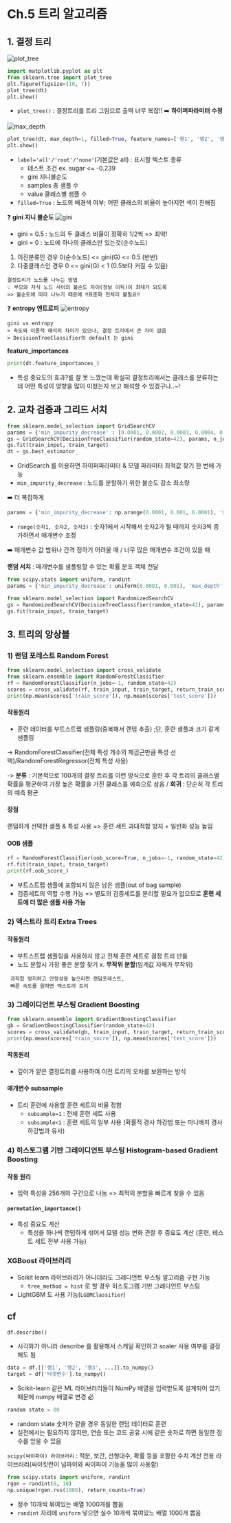 # Ch.5 트리 알고리즘
## 1. 결정 트리
![plot_tree](image-4.png)
```python
import matplotlib.pyplot as plt
from sklearn.tree import plot_tree
plt.figure(figsize=(10, 7))
plot_tree(dt)
plt.show()
```
- `plot_tree()` : 결정트리를 트리 그림으로 출력
너무 복잡!! ➡️ **하이퍼파라미터 수정**

![max_depth](image-5.png)
```python
plot_tree(dt, max_depth=1, filled=True, feature_names=['행1', '행2', '행3'])
plt.show()
```
- `label='all'/'root'/'none'`(기본값은 all) : 표시할 텍스트 종류
  - 테스트 조건 ex. sugar <= -0.239
  - gini 지니불순도 
  - samples 총 샘플 수
  - value 클래스별 샘플 수 
- `filled=True` : 노드의 배경색 여부; 어떤 클래스의 비율이 높아지면 색이 진해짐

❓ **gini 지니 불순도**
![gini](image-6.png)
- gini = 0.5 : 노드의 두 클래스 비율이 정확히 1/2씩 => 최악!
- gini = 0 : 노드에 하나의 클래스만 있는것(순수노드)
1. 이진분류인 경우
0(순수노드) <= gini(G) <= 0.5 (반반)
2. 다중클래스인 경우
0 <= gini(G) < 1 (0.5보다 커질 수 있음)

```text
결정트리가 노드를 나누는 방법
💡 부모와 자식 노드 사이의 불순도 차이(정보 이득)이 최대가 되도록
>> 불순도에 따라 나누기 때문에 ‼️표준화 전처리 불필요‼️
```

❓ **entropy 엔트로피**
![entropy](image-7.png)
```
gini vs entropy
> 속도와 이론적 해석의 차이가 있으나, 결정 트리에서 큰 차이 없음
> DecisionTreeClassifier의 default 는 gini
```

**feature_importances**
```python
print(dt.feature_importances_)
```
- 특성 중요도의 효과?를 잘 못 느꼈는데 확실히 결정트리에서는 클래스를 분류하는데 어떤 특성이 영향을 많이 미쳤는지 보고 해석할 수 있겠구나..~!

## 2. 교차 검증과 그리드 서치
```python
from sklearn.model_selection import GridSearchCV
params = {'min_impurity_decrease' : [0.0001, 0.0002, 0.0003, 0.0004, 0.0005]}
gs = GridSearchCV(DecisionTreeClassifier(random_state=42), params, n_jobs=-1)
gs.fit(train_input, train_target)
dt = gs.best_estimator_
```
- GridSearch 를 이용하면 하이퍼파라미터 & 모델 파라미터 최적값 찾기 한 번에 가능
- `min_impurity_decrease` : 노드를 분할하기 위한 불순도 감소 최소량 

➡️ 더 복잡하게 
```python
params = {'min_impurity_decrease': np.arange(0.0001, 0.001, 0.0001), 'max_depth': range(5, 20, 1), 'min_samples_split': range(2, 100, 10)}
```
- `range(숫자1, 숫자2, 숫자3)` : 숫자1에서 시작해서 숫자2가 될 때까지 숫자3씩 증가하면서 매개변수 조정 

➡️ 매개변수 값 범위나 간격 정하기 어려울 때 / 너무 많은 매개변수 조건이 있을 때

**랜덤 서치** : 매개변수를 샘플링할 수 있는 확률 분포 객체 전달
```python
from scipy.stats import uniform, randint 
params = {'min_impurity_decrease': uniform(0.0001, 0.001), 'max_depth': randint(20, 50), 'min_samples_split': randint(2, 25), 'min_samples_leaf': randint(1, 25),}

from sklearn.model_selection import RandomizedSearchCV
gs = RandomizedSearchCV(DecisionTreeClassifier(random_state=42), params, n_iter=100, n_jobs=-1, random_state=42)
gs.fit(train_input, train_target)
```

## 3. 트리의 앙상블
### 1) 랜덤 포레스트 Random Forest 
```python
from sklearn.model_selection import cross_validate
from sklearn.ensemble import RandomForestClassifier
rf = RandomForestClassifier(n_jobs=-1, random_state=42)
scores = cross_validate(rf, train_input, train_target, return_train_score=True, n_jobs=-1)
print(np.mean(scores['train_score']), np.mean(scores['test_score']))
```
#### 작동원리 
- 훈련 데이터를 부트스트랩 샘플링(중복해서 랜덤 추출) ;단, 훈련 샘플과 크기 같게 샘플링

-> RandomForestClassifier(전체 특성 개수의 제곱근만큼 특성 선택)/RandomForestRegressor(전체 특성 사용)

-> **분류** : 기본적으로 100개의 결정 트리를 이런 방식으로 훈련 후 각 트리의 클래스별 확률을 평균하여 가장 높은 확률을 가진 클래스를 예측으로 삼음 / **회귀** : 단순히 각 트리의 예측 평균

#### 장점
랜덤하게 선택한 샘플 & 특성 사용 => 훈련 세트 과대적합 방지 + 일반화 성능 높임 

#### OOB 샘플
```python
rf = RandomForestClassifier(oob_score=True, n_jobs=-1, random_state=42)
rf.fit(train_input, train_target)
print(rf.oob_score_)
```
- 부트스트랩 샘플에 포함되지 않은 남은 샘플(out of bag sample)
- 검증세트의 역할 수행 가능 => 별도의 검증세트를 분리할 필요가 없으므로 **훈련 세트에 더 많은 샘플 사용 가능**

### 2) 엑스트라 트리 Extra Trees 
#### 작동원리 
- 부트스트랩 샘플링을 사용하지 않고 전체 훈련 세트로 결정 트리 만듦
- 노드 분할시 가장 좋은 분할 찾기 x. **무작위 분할**(임계값 자체가 무작위)

```text
 과적합 방지하고 안정성을 높으리면 랜덤포레스트, 
 빠른 속도를 원하면 엑스트라 트리
 ```

 ### 3) 그레이디언트 부스팅 Gradient Boosting
 ```python
 from sklearn.ensemble import GradientBoostingClassifier
 gb = GradientBoostingClassifier(random_state=42)
 scores = cross_validate(gb, train_input, train_target, return_train_score=True, n_jobs=-1)
 print(np.mean(scores['train_socre']), np.mean(scores['test_score']))
 ```

 #### 작동원리
 - 깊이가 얕은 결정트리를 사용하여 이전 트리의 오차를 보완하는 방식 

#### 매개변수 subsample
- 트리 훈련에 사용할 훈련 세트의 비율 정함
  - `subsample=1` : 전체 훈련 세트 사용
  - `subsample<1` : 훈련 세트의 일부 사용 (확률적 경사 하강법 또는 미니배치 경사 하강법과 유사)

### 4) 히스토그램 기반 그레이디언트 부스팅 Histogram-based Gradient Boosting
#### 작동 원리
- 입력 특성을 256개의 구간으로 나눔 => 최적의 분할을 빠르게 찾을 수 있음 

#### `permutation_importance()`
- 특성 중요도 계산
  - 특성을 하나씩 랜덤하게 섞어서 모델 성능 변화 관찰 후 중요도 계산 (훈련, 테스트 세트 전부 사용 가능)

### XGBoost 라이브러리
- Scikit learn 라이브러리가 아니더라도 그레디언트 부스팅 알고리즘 구현 가능
  - `tree_method = hist` 로 할 경우 히스토그램 기반 그레디언트 부스팅 
- LightGBM 도 사용 가능(`LGBMClassifier`)

## cf
```python
df.describe()
```
- 시각화가 아니라 describe 를 활용해서 스케일 확인하고 scaler 사용 여부를 결정해도 됨

```python
data = df.[['행1', '행2', '행3', ...]].to_numpy()
target = df['타겟변수'].to_numpy()
```
- Scikit-learn 같은 ML 라이브러리들이 NumPy 배열을 입력받도록 설계되어 있기 때문에 numpy 배열로 변경 必
```python
random state = 00
```
- random state 숫자가 같을 경우 동일한 랜덤 데이터로 훈련
- 실전에서는 필요하지 않지만, 연습 또는 코드 공유 시에 같은 숫자로 하면 동일한 점수를 얻을 수 있음

`scipy(싸이파이) 라이브러리` : 적분, 보간, 선형대수, 확률 등을 포함한 수치 계산 전용 라이브러리(싸이킷런이 넘파이와 싸이파이 기능을 많이 사용함)

```python
from scipy.stats import uniform, randint
rgen = randint(0, 10)
np.unique(rgen.rvs(1000), return_counts=True)
```
- 정수 10개씩 묶여있는 배열 1000개를 뽑음
- `randint` 자리에 `uniform` 넣으면 실수 10개씩 묶여있느 배열 1000개 뽑음